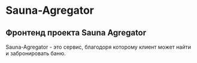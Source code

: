 # Sauna-Agregator
## Фронтенд проекта Sauna Agregator

Sauna-Agregator - это сервис, благодоря которому клиент может найти и забронировать баню.
